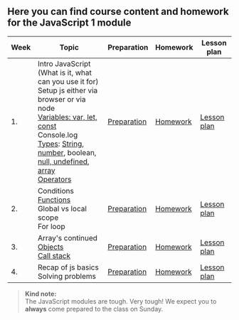 ## Here you can find course content and homework for the JavaScript 1 module

| Week | Topic | Preparation | Homework | Lesson plan |
| ---- | ----- | ----------- | -------- |------------ |
|1.| Intro JavaScript (What is it, what can you use it for) <br> Setup js either via browser or via node <br> [Variables: var, let, const](week1/readme.md#variables) <br> Console.log <br> [Types](week1/readme.md#Types): [String](week1/readme.md#String), [number](week1/readme.md#Number), boolean, [null, undefined](week1/readme.md#Null--undefined), [array](week1/readme.md#Array) <br> [Operators](week1/readme.md#comparison-operators)|[Preparation](week1/preparation.md)|[Homework](week1/homework.md)|[Lesson plan](week1/lesson-plan.md)|
|2.| Conditions <br> [Functions](week2/readme.md#Functions) <br> Global vs local scope <br> For loop |[Preparation](week2/preparation.md)|[Homework](week2/homework.md)|[Lesson plan](week2/lesson-plan.md)|
|3.| Array's continued <br> [Objects](week3/readme.md#Objects) <br> [Call stack](week3/readme.md#Call-stack) | [Preparation](week3/preparation.md)|[Homework](week3/homework.md) | [Lesson plan](week3/lesson-plan.md)|
|4.| Recap of js basics <br> Solving problems | [Preparation](week4/preparation.md)|[Homework](week4/homework.md) | [Lesson plan](week4/lesson-plan.md)|

> **Kind note:**  
The JavaScript modules are tough. Very tough! We expect you to **always** come prepared to the class on Sunday.
